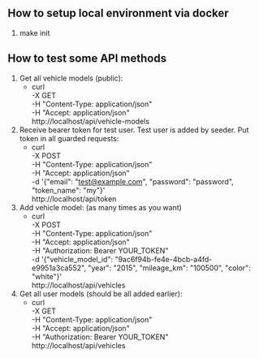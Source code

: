 ## How to setup local environment via docker
1. make init

## How to test some API methods
1. Get all vehicle models (public):
   - curl \
      -X GET \
      -H "Content-Type: application/json" \
      -H "Accept: application/json" \
      http://localhost/api/vehicle-models
2. Receive bearer token for test user. Test user is added by seeder. Put token in all guarded requests:
   - curl \
      -X POST \
      -H "Content-Type: application/json" \
      -H "Accept: application/json" \
      -d '{"email": "test@example.com", "password": "password", "token_name": "my"}' \
      http://localhost/api/token
3. Add vehicle model: (as many times as you want)
   - curl \
      -X POST \
      -H "Content-Type: application/json" \
      -H "Accept: application/json" \
      -H "Authorization: Bearer YOUR_TOKEN" \
      -d '{"vehicle_model_id": "9ac6f94b-fe4e-4bcb-a4fd-e9951a3ca552", "year": "2015", "mileage_km": "100500", "color": "white"}' \
      http://localhost/api/vehicles
4. Get all user models (should be all added earlier):
   - curl \
      -X GET \
      -H "Content-Type: application/json" \
      -H "Accept: application/json" \
      -H "Authorization: Bearer YOUR_TOKEN" \
      http://localhost/api/vehicles
